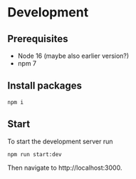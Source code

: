 # Development

## Prerequisites

* Node 16 (maybe also earlier version?)
* npm 7

## Install packages

```npm i```
## Start

To start the development server run

```npm run start:dev```

Then navigate to http://localhost:3000.
